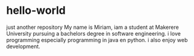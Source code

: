 # hello-world
just another repository
My name is Miriam, iam a student at Makerere University pursuing a bachelors degree in software engineering. i love programming especially programming in java en python. i also enjoy web development.
